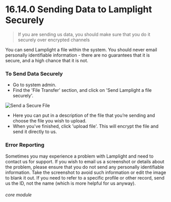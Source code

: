 # 16.14.0 Sending Data to Lamplight Securely

> If you are sending us data, you should make sure that you do it securely over encrypted channels

You can send Lamplight a file within the system. You should never email personally identifiable information - there are no guarantees that it is secure, and a high chance that it is not. 

### To Send Data Securely

- Go to system admin.
- Find the 'File Transfer' section, and click on 'Send Lamplight a file securely'.

![Send a Secure File](16.14.0a.png)

-	Here you can put in a description of the file that you’re sending and choose the file you wish to upload.
- When you've finished, click 'upload file'. This will encrypt the file and send it directly to us. 

### Error Reporting

Sometimes you may experience a problem with Lamplight and need to contact us for support. If you wish to email us a screenshot or details about the problem, please ensure that you do not send any personally identifiable information. Take the screenshot to avoid such information or edit the image to blank it out. If you need to refer to a specific profile or other record, send us the ID, not the name (which is more helpful for us anyway).


###### core module
